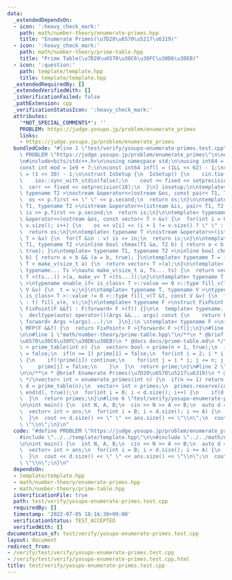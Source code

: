 ```yaml
---
data:
  _extendedDependsOn:
  - icon: ':heavy_check_mark:'
    path: math/number-theory/enumerate-primes.hpp
    title: "Enumerate Primes(\u7D20\u6570\u5217\u6319)"
  - icon: ':heavy_check_mark:'
    path: math/number-theory/prime-table.hpp
    title: "Prime Table(\u7D20\u6570\u30C6\u30FC\u30D6\u30EB)"
  - icon: ':question:'
    path: template/template.hpp
    title: template/template.hpp
  _extendedRequiredBy: []
  _extendedVerifiedWith: []
  _isVerificationFailed: false
  _pathExtension: cpp
  _verificationStatusIcon: ':heavy_check_mark:'
  attributes:
    '*NOT_SPECIAL_COMMENTS*': ''
    PROBLEM: https://judge.yosupo.jp/problem/enumerate_primes
    links:
    - https://judge.yosupo.jp/problem/enumerate_primes
  bundledCode: "#line 1 \"test/verify/yosupo-enumerate-primes.test.cpp\"\n#define\
    \ PROBLEM \"https://judge.yosupo.jp/problem/enumerate_primes\"\n\n#line 1 \"template/template.hpp\"\
    \n#include<bits/stdc++.h>\n\nusing namespace std;\n\nusing int64 = long long;\n\
    const int mod = 1e9 + 7;\n\nconst int64 infll = (1LL << 62) - 1;\nconst int inf\
    \ = (1 << 30) - 1;\n\nstruct IoSetup {\n  IoSetup() {\n    cin.tie(nullptr);\n\
    \    ios::sync_with_stdio(false);\n    cout << fixed << setprecision(10);\n  \
    \  cerr << fixed << setprecision(10);\n  }\n} iosetup;\n\ntemplate< typename T1,\
    \ typename T2 >\nostream &operator<<(ostream &os, const pair< T1, T2 >& p) {\n\
    \  os << p.first << \" \" << p.second;\n  return os;\n}\n\ntemplate< typename\
    \ T1, typename T2 >\nistream &operator>>(istream &is, pair< T1, T2 > &p) {\n \
    \ is >> p.first >> p.second;\n  return is;\n}\n\ntemplate< typename T >\nostream\
    \ &operator<<(ostream &os, const vector< T > &v) {\n  for(int i = 0; i < (int)\
    \ v.size(); i++) {\n    os << v[i] << (i + 1 != v.size() ? \" \" : \"\");\n  }\n\
    \  return os;\n}\n\ntemplate< typename T >\nistream &operator>>(istream &is, vector<\
    \ T > &v) {\n  for(T &in : v) is >> in;\n  return is;\n}\n\ntemplate< typename\
    \ T1, typename T2 >\ninline bool chmax(T1 &a, T2 b) { return a < b && (a = b,\
    \ true); }\n\ntemplate< typename T1, typename T2 >\ninline bool chmin(T1 &a, T2\
    \ b) { return a > b && (a = b, true); }\n\ntemplate< typename T = int64 >\nvector<\
    \ T > make_v(size_t a) {\n  return vector< T >(a);\n}\n\ntemplate< typename T,\
    \ typename... Ts >\nauto make_v(size_t a, Ts... ts) {\n  return vector< decltype(make_v<\
    \ T >(ts...)) >(a, make_v< T >(ts...));\n}\n\ntemplate< typename T, typename V\
    \ >\ntypename enable_if< is_class< T >::value == 0 >::type fill_v(T &t, const\
    \ V &v) {\n  t = v;\n}\n\ntemplate< typename T, typename V >\ntypename enable_if<\
    \ is_class< T >::value != 0 >::type fill_v(T &t, const V &v) {\n  for(auto &e\
    \ : t) fill_v(e, v);\n}\n\ntemplate< typename F >\nstruct FixPoint : F {\n  explicit\
    \ FixPoint(F &&f) : F(forward< F >(f)) {}\n\n  template< typename... Args >\n\
    \  decltype(auto) operator()(Args &&... args) const {\n    return F::operator()(*this,\
    \ forward< Args >(args)...);\n  }\n};\n \ntemplate< typename F >\ninline decltype(auto)\
    \ MFP(F &&f) {\n  return FixPoint< F >{forward< F >(f)};\n}\n#line 4 \"test/verify/yosupo-enumerate-primes.test.cpp\"\
    \n\n#line 1 \"math/number-theory/prime-table.hpp\"\n/**\n * @brief Prime Table(\u7D20\
    \u6570\u30C6\u30FC\u30D6\u30EB)\n * @docs docs/prime-table.md\n */\nvector< bool\
    \ > prime_table(int n) {\n  vector< bool > prime(n + 1, true);\n  if(n >= 0) prime[0]\
    \ = false;\n  if(n >= 1) prime[1] = false;\n  for(int i = 2; i * i <= n; i++)\
    \ {\n    if(!prime[i]) continue;\n    for(int j = i * i; j <= n; j += i) {\n \
    \     prime[j] = false;\n    }\n  }\n  return prime;\n}\n#line 2 \"math/number-theory/enumerate-primes.hpp\"\
    \n\n/**\n * @brief Enumerate Primes(\u7D20\u6570\u5217\u6319)\n * @docs docs/enumerate-primes.md\n\
    \ */\nvector< int > enumerate_primes(int n) {\n  if(n <= 1) return {};\n  auto\
    \ d = prime_table(n);\n  vector< int > primes;\n  primes.reserve(count(begin(d),\
    \ end(d), true));\n  for(int i = 0; i < d.size(); i++) {\n    if(d[i]) primes.push_back(i);\n\
    \  }\n  return primes;\n}\n#line 6 \"test/verify/yosupo-enumerate-primes.test.cpp\"\
    \n\nint main() {\n  int N, A, B;\n  cin >> N >> A >> B;\n  auto d = enumerate_primes(N);\n\
    \  vector< int > ans;\n  for(int i = B; i < d.size(); i += A) {\n    ans.emplace_back(d[i]);\n\
    \  }\n  cout << d.size() << \" \" << ans.size() << \"\\n\";\n  cout << ans <<\
    \ \"\\n\";\n}\n"
  code: "#define PROBLEM \"https://judge.yosupo.jp/problem/enumerate_primes\"\n\n\
    #include \"../../template/template.hpp\"\n\n#include \"../../math/number-theory/enumerate-primes.hpp\"\
    \n\nint main() {\n  int N, A, B;\n  cin >> N >> A >> B;\n  auto d = enumerate_primes(N);\n\
    \  vector< int > ans;\n  for(int i = B; i < d.size(); i += A) {\n    ans.emplace_back(d[i]);\n\
    \  }\n  cout << d.size() << \" \" << ans.size() << \"\\n\";\n  cout << ans <<\
    \ \"\\n\";\n}\n"
  dependsOn:
  - template/template.hpp
  - math/number-theory/enumerate-primes.hpp
  - math/number-theory/prime-table.hpp
  isVerificationFile: true
  path: test/verify/yosupo-enumerate-primes.test.cpp
  requiredBy: []
  timestamp: '2022-07-05 18:16:30+09:00'
  verificationStatus: TEST_ACCEPTED
  verifiedWith: []
documentation_of: test/verify/yosupo-enumerate-primes.test.cpp
layout: document
redirect_from:
- /verify/test/verify/yosupo-enumerate-primes.test.cpp
- /verify/test/verify/yosupo-enumerate-primes.test.cpp.html
title: test/verify/yosupo-enumerate-primes.test.cpp
---
```

